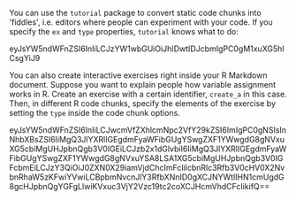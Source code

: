<script src="https://cdn.datacamp.com/datacamp-light-latest.min.js"></script>





You can use the `tutorial` package to convert static code chunks into 'fiddles', i.e. editors where people can experiment with your code. If you specify the `ex` and `type` properties, `tutorial` knows what to do:

<div data-datacamp-exercise data-height="300" data-encoded="true">eyJsYW5ndWFnZSI6InIiLCJzYW1wbGUiOiJhIDwtIDJcbmIgPC0gM1xuXG5hICsgYiJ9</div>

You can also create interactive exercises right inside your R Markdown document. Suppose you want to explain people how variable assignment works in R. Create an exercise with a certain identifier, `create_a` in this case. Then, in different R code chunks, specify the elements of the exercise by setting the `type` inside the code chunk options.

<div data-datacamp-exercise data-height="300" data-encoded="true">eyJsYW5ndWFnZSI6InIiLCJwcmVfZXhlcmNpc2VfY29kZSI6ImIgPC0gNSIsInNhbXBsZSI6IiMgQ3JlYXRlIGEgdmFyaWFibGUgYSwgZXF1YWwgdG8gNVxuXG5cbiMgUHJpbnQgb3V0IGEiLCJzb2x1dGlvbiI6IiMgQ3JlYXRlIGEgdmFyaWFibGUgYSwgZXF1YWwgdG8gNVxuYSA8LSA1XG5cbiMgUHJpbnQgb3V0IGFcbmEiLCJzY3QiOiJ0ZXN0X29iamVjdChcImFcIilcbnRlc3Rfb3V0cHV0X2NvbnRhaW5zKFwiYVwiLCBpbmNvcnJlY3RfbXNnID0gXCJNYWtlIHN1cmUgdG8gcHJpbnQgYGFgLlwiKVxuc3VjY2Vzc19tc2coXCJHcmVhdCFcIikifQ==</div>







